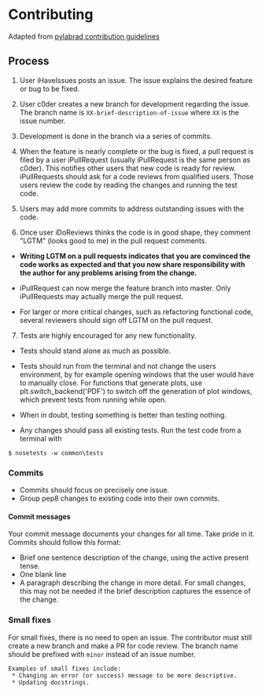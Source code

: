 # Contributing
Adapted from [pylabrad contribution guidelines](https://github.com/labrad/labrad/blob/master/contributing.md)

## Process

1. User iHaveIssues posts an issue.  The issue explains the desired feature  or bug to be fixed.

2. User c0der creates a new branch for development regarding the issue. The branch name is `XX-brief-description-of-issue` where `XX` is the issue number.

3. Development is done in the branch via a series of commits.

4. When the feature is nearly complete or the bug is fixed, a pull request is filed by a user iPullRequest (usually iPullRequest is the same person as c0der).  This notifies other users that new code is ready for review. iPullRequests should ask for a code reviews from qualified users. Those users review the code by reading the changes and running the test code.

5. Users may add more commits to address outstanding issues with the code.

6. Once user iDoReviews thinks the code is in good shape, they comment "LGTM" (looks good to me) in the pull request comments.

- **Writing LGTM on a pull requests indicates that you are convinced the code works as expected and that you now share responsibility with the author for any problems arising from the change.**  

- iPullRequest can now merge the feature branch into master.  Only iPullRequests may actually merge the pull request.      

- For larger or more critical changes, such as refactoring functional code, several reviewers should sign off LGTM on the pull request.

7. Tests are highly encouraged for any new functionality.  
- Tests should stand alone as much as possible.  
- Tests should run from the terminal and not change the users environment, by for example opening windows that the user would have to manually close. For functions that generate plots, use plt.switch_backend('PDF') to switch off the generation of plot windows, which prevent tests from running while open.  
- When in doubt, testing something is better than testing nothing.  

- Any changes should pass all existing tests. Run the test code from a terminal with    
```
$ nosetests -w common\tests
```  

### Commits

* Commits should focus on precisely one issue.  
* Group pep8 changes to existing code into their own commits.  

#### Commit messages

Your commit message documents your changes for all time. Take pride in it. Commits should follow this format:

* Brief one sentence description of the change, using the active present tense.
* One blank line
* A paragraph describing the change in more detail. For small changes, this may not be needed if the brief description captures the essence of the change.


### Small fixes

For small fixes, there is no need to open an issue. The contributor must still create a new branch and make a PR for code review. The branch name should be prefixed with `minor` instead of an issue number.

    Examples of small fixes include:
     * Changing an error (or success) message to be more descriptive.
     * Updating docstrings.
